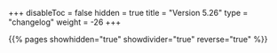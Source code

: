 +++
disableToc = false
hidden = true
title = "Version 5.26"
type = "changelog"
weight = -26
+++

{{% pages showhidden="true" showdivider="true" reverse="true" %}}
